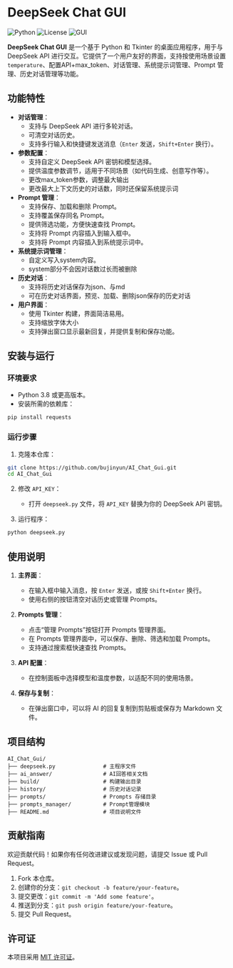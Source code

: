 # DeepSeek Chat GUI

![Python](https://img.shields.io/badge/Python-3.8%2B-blue)
![License](https://img.shields.io/badge/License-MIT-green)
![GUI](https://img.shields.io/badge/GUI-Tkinter-orange)

**DeepSeek Chat GUI** 是一个基于 Python 和 Tkinter 的桌面应用程序，用于与 DeepSeek API 进行交互。它提供了一个用户友好的界面，支持按使用场景设置 `temperature`、配置API+max_token、对话管理、系统提示词管理、Prompt 管理、历史对话管理等功能。

## 功能特性

- **对话管理**：
  - 支持与 DeepSeek API 进行多轮对话。
  - 可清空对话历史。
  - 支持多行输入和快捷键发送消息（`Enter` 发送，`Shift+Enter` 换行）。
- **参数配置**：
  - 支持自定义 DeepSeek API 密钥和模型选择。
  - 提供温度参数调节，适用于不同场景（如代码生成、创意写作等）。
  - 更改max_token参数，调整最大输出
  - 更改最大上下文历史的对话数，同时还保留系统提示词
- **Prompt 管理**：
  - 支持保存、加载和删除 Prompt。
  - 支持覆盖保存同名 Prompt。
  - 提供筛选功能，方便快速查找 Prompt。
  - 支持将 Prompt 内容插入到输入框中。
  - 支持将 Prompt 内容插入到系统提示词中。
- **系统提示词管理**：
  - 自定义写入system内容。
  - system部分不会因对话数过长而被删除
- **历史对话**：
  - 支持将历史对话保存为json、与md
  - 可在历史对话界面，预览、加载、删除json保存的历史对话
- **用户界面**：
  - 使用 Tkinter 构建，界面简洁易用。
  - 支持缩放字体大小
  - 支持弹出窗口显示最新回复，并提供复制和保存功能。

## 安装与运行

### 环境要求

- Python 3.8 或更高版本。
- 安装所需的依赖库：

```bash
pip install requests
```

### 运行步骤

1. 克隆本仓库：

```bash
git clone https://github.com/bujinyun/AI_Chat_Gui.git
cd AI_Chat_Gui
```

2. 修改 `API_KEY`：
   - 打开 `deepseek.py` 文件，将 `API_KEY` 替换为你的 DeepSeek API 密钥。

3. 运行程序：

```bash
python deepseek.py
```

## 使用说明

1. **主界面**：
   - 在输入框中输入消息，按 `Enter` 发送，或按 `Shift+Enter` 换行。
   - 使用右侧的按钮清空对话历史或管理 Prompts。

2. **Prompts 管理**：
   - 点击“管理 Prompts”按钮打开 Prompts 管理界面。
   - 在 Prompts 管理界面中，可以保存、删除、筛选和加载 Prompts。
   - 支持通过搜索框快速查找 Prompts。

3. **API 配置**：
   - 在控制面板中选择模型和温度参数，以适配不同的使用场景。

4. **保存与复制**：
   - 在弹出窗口中，可以将 AI 的回复复制到剪贴板或保存为 Markdown 文件。

## 项目结构

```
AI_Chat_Gui/
├── deepseek.py               # 主程序文件
├── ai_answer/                # AI回答相关文档
├── build/                    # 构建输出目录
├── history/                  # 历史对话记录
├── prompts/                  # Prompts 存储目录
├── prompts_manager/          # Prompt管理模块
├── README.md                 # 项目说明文件
```

## 贡献指南

欢迎贡献代码！如果你有任何改进建议或发现问题，请提交 Issue 或 Pull Request。

1. Fork 本仓库。
2. 创建你的分支：`git checkout -b feature/your-feature`。
3. 提交更改：`git commit -m 'Add some feature'`。
4. 推送到分支：`git push origin feature/your-feature`。
5. 提交 Pull Request。

## 许可证

本项目采用 [MIT 许可证](LICENSE)。
